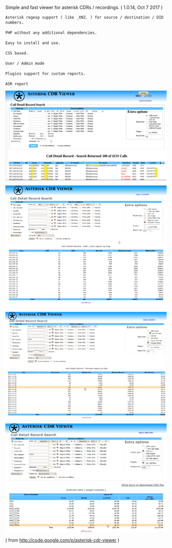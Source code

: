 Simple and fast viewer for asterisk CDRs / recordings. ( 1.0.14, Oct 7 2017 )

    Asterisk regexp support ( like _XNZ. ) for source / destination / DID numbers. 

    PHP without any additional dependencies. 

    Easy to install and use. 

    CSS based. 

    User / Admin mode 

    Plugins support for custom reports. 

    ASR report 

![Html results](img/image6.png "html results")

![ASR/ACD results](img/image9.png "ASR/ACD results")

![Minutes report](img/image8.jpg "Minutes report")

![Plugins results](img/image7.jpg "Plugins results")


( from http://code.google.com/p/asterisk-cdr-viewer )
